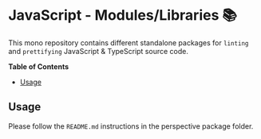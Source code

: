 # JavaScript - Modules/Libraries 📚
This mono repository contains different standalone packages for `linting` and `prettifying` JavaScript & TypeScript source code.

**Table of Contents**

- [Usage](#usage)

## Usage

Please follow the `README.md` instructions in the perspective package folder.

